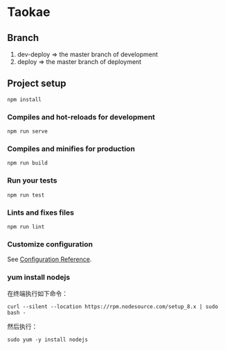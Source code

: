 # Taokae

## Branch

1. dev-deploy => the master branch of development
2. deploy => the master branch of deployment

## Project setup

```
npm install
```

### Compiles and hot-reloads for development

```
npm run serve
```

### Compiles and minifies for production

```
npm run build
```

### Run your tests

```
npm run test
```

### Lints and fixes files

```
npm run lint
```

### Customize configuration

See [Configuration Reference](https://cli.vuejs.org/config/).

### yum install nodejs

在终端执行如下命令：

```
curl --silent --location https://rpm.nodesource.com/setup_8.x | sudo bash -
```

然后执行：

```
sudo yum -y install nodejs
```
